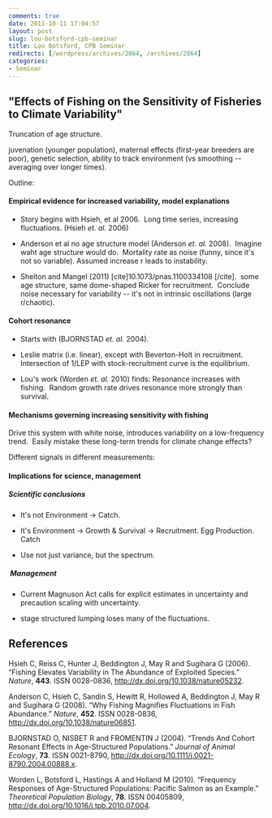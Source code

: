 ```yaml
---
comments: true
date: 2011-10-11 17:04:57
layout: post
slug: lou-botsford-cpb-seminar
title: Loo Botsford, CPB Seminar
redirects: [/wordpress/archives/2864, /archives/2864]
categories:
- Seminar
---
```


## "Effects of Fishing on the Sensitivity of Fisheries to Climate Variability"


Truncation of age structure.

juvenation (younger population), maternal effects (first-year breeders are poor), genetic selection, ability to track environment (vs smoothing -- averaging over longer times).

Outline:


#### Empirical evidence for increased variability, model explanations





	
  * Story begins with Hsieh, et al 2006.  Long time series, increasing fluctuations. (Hsieh _et. al._ 2006)

	
  * Anderson et al no age structure model (Anderson _et. al._ 2008).  Imagine waht age structure would do.  Mortality rate as noise (funny, since it's not so variable). Assumed increase r leads to instability.

	
  * Shelton and Mangel (2011) [cite]10.1073/pnas.1100334108 [/cite].  some age structure, same dome-shaped Ricker for recruitment.  Conclude noise necessary for variability -- it's not in intrinsic oscillations (large r/chaotic).




#### Cohort resonance





	
  * Starts with (BJORNSTAD _et. al._ 2004).

	
  * Leslie matrix (i.e. linear), except with Beverton-Holt in recruitment.  Intersection of 1/LEP with stock-recruitment curve is the equilibrium.

	
  * Lou's work (Worden _et. al._ 2010) finds: Resonance increases with fishing.  Random growth rate drives resonance more strongly than survival.




#### Mechanisms governing increasing sensitivity with fishing


Drive this system with white noise, introduces variability on a low-frequency trend.  Easily mistake these long-term trends for climate change effects?

Different signals in different measurements:


#### Implications for science, management




##### Scientific conclusions





	
  * It's not Environment -> Catch.

	
  * It's Environment -> Growth & Survival -> Recruitment. Egg Production. Catch

	
  * Use not just variance, but the spectrum.




#####  Management





	
  * Current Magnuson Act calls for explicit estimates in uncertainty and precaution scaling with uncertainty.

	
  * stage structured lumping loses many of the fluctuations.


## References

<p>Hsieh C, Reiss C, Hunter J, Beddington J, May R and Sugihara G (2006).
&ldquo;Fishing Elevates Variability in The Abundance of Exploited Species.&rdquo;
<EM>Nature</EM>, <B>443</B>.
ISSN 0028-0836, <a href="http://dx.doi.org/10.1038/nature05232">http://dx.doi.org/10.1038/nature05232</a>.
<p>Anderson C, Hsieh C, Sandin S, Hewitt R, Hollowed A, Beddington J, May R and Sugihara G (2008).
&ldquo;Why Fishing Magnifies Fluctuations in Fish Abundance.&rdquo;
<EM>Nature</EM>, <B>452</B>.
ISSN 0028-0836, <a href="http://dx.doi.org/10.1038/nature06851">http://dx.doi.org/10.1038/nature06851</a>.
<p>BJORNSTAD O, NISBET R and FROMENTIN J (2004).
&ldquo;Trends And Cohort Resonant Effects in Age-Structured Populations.&rdquo;
<EM>Journal of Animal Ecology</EM>, <B>73</B>.
ISSN 0021-8790, <a href="http://dx.doi.org/10.1111/j.0021-8790.2004.00888.x">http://dx.doi.org/10.1111/j.0021-8790.2004.00888.x</a>.
<p>Worden L, Botsford L, Hastings A and Holland M (2010).
&ldquo;Frequency Responses of Age-Structured Populations: Pacific Salmon as an Example.&rdquo;
<EM>Theoretical Population Biology</EM>, <B>78</B>.
ISSN 00405809, <a href="http://dx.doi.org/10.1016/j.tpb.2010.07.004">http://dx.doi.org/10.1016/j.tpb.2010.07.004</a>.
